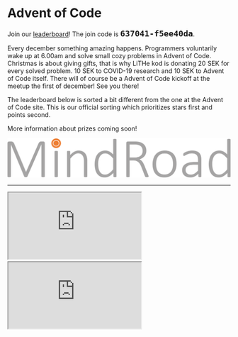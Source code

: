 # Advent of Code

Join our [leaderboard](https://adventofcode.com/2020/leaderboard)! The join code
is <b style="font-family: monospace; font-size: 1.3em;">637041-f5ee40da</b>.

Every december something amazing happens. Programmers voluntarily wake up at
6.00am and solve small cozy problems in Advent of Code. Christmas is about
giving gifts, that is why LiTHe kod is donating 20 SEK for every solved
problem. 10 SEK to COVID-19 research and 10 SEK to Advent of Code itself. There
will of course be a Advent of Code kickoff at the meetup the first of december!
See you there!

The leaderboard below is sorted a bit different from the one at the Advent of
Code site. This is our official sorting which prioritizes stars first and
points second.

More information about prizes coming soon!

<div id="sponsor-container">
    <img class="sponsor" src="/static/img/mindroad_logo.png" alt="Mindroad">
</div>

<hr>

<div id="leaderboard-container">
    <iframe class="only-light-theme" id="leaderboard" src="https://lithekod.lysator.liu.se/leaderboard/?lightmode=true"></iframe>
    <iframe class="only-dark-theme" id="leaderboard" src="https://lithekod.lysator.liu.se/leaderboard/"></iframe>
</div>
